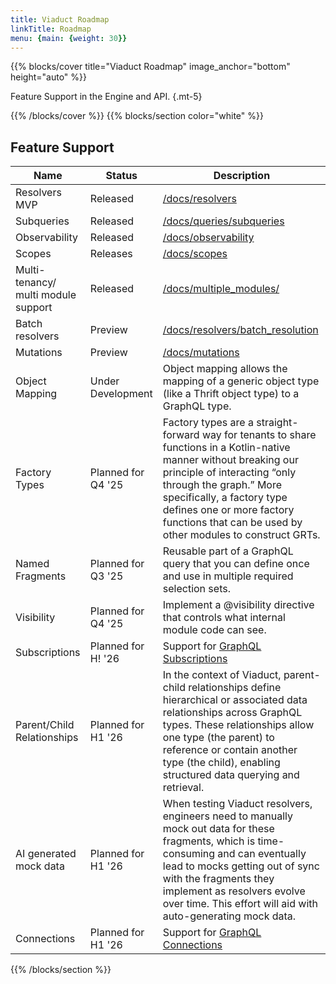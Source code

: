 ```yaml
---
title: Viaduct Roadmap
linkTitle: Roadmap
menu: {main: {weight: 30}}
---
```


{{% blocks/cover title="Viaduct Roadmap" image_anchor="bottom" height="auto" %}}

Feature Support in the Engine and API.
{.mt-5}

{{% /blocks/cover %}}
{{% blocks/section color="white" %}}
## Feature Support

| Name                                | Status             | Description                                                                                                                                                                                                                                                                                            |
|-------------------------------------|--------------------|--------------------------------------------------------------------------------------------------------------------------------------------------------------------------------------------------------------------------------------------------------------------------------------------------------|
| Resolvers MVP                       | Released           | [/docs/resolvers](/docs/resolvers)                                                                                                                                                                                                                                                                     |
| Subqueries                          | Released           | [/docs/queries/subqueries](/docs/resolvers/subqueries)                                                                                                                                                                                                                                                 |
| Observability                       | Released           | [/docs/observability](/docs/observability)                                                                                                                                                                                                                                                             |
| Scopes                              | Releases           | [/docs/scopes](/docs/scopes)                                                                                                                                                                                                                                                                           |
| Multi-tenancy/ multi module support | Released           | [/docs/multiple_modules/](/docs/multiple_modules/)                                                                                                                                                                                                                                                     |
| Batch resolvers                     | Preview            | [/docs/resolvers/batch_resolution](/docs/resolvers/batch_resolution/)                                                                                                                                                                                                                                  |
| Mutations                           | Preview            | [/docs/mutations](/docs/mutations)                                                                                                                                                                                                                                                                     |
| Object Mapping                      | Under Development  | Object mapping allows the mapping of a generic object type (like a Thrift object type) to a GraphQL type.                                                                                                                                                                                               |
| Factory Types                       | Planned for Q4 '25 | Factory types are a straight-forward way for tenants to share functions in a Kotlin-native manner without breaking our principle of interacting “only through the graph.” More specifically, a factory type defines one or more factory functions that can be used by other modules to construct GRTs. |
| Named Fragments                     | Planned for Q3 '25 | Reusable part of a GraphQL query that you can define once and use in multiple required selection sets.                                                                                                                                                                                                 |
| Visibility                          | Planned for Q4 '25 | Implement a @visibility directive that controls what internal module code can see.                                                                                                                                                                                                                     |
| Subscriptions                       | Planned for H! '26 | Support for [GraphQL Subscriptions](https://graphql.org/learn/subscriptions/)                                                                                                                                                                                                                          |
| Parent/Child Relationships          | Planned for H1 '26 | In the context of Viaduct, parent-child relationships define hierarchical or associated data relationships across GraphQL types. These relationships allow one type (the parent) to reference or contain another type (the child), enabling structured data querying and retrieval.                    |
| AI generated mock data              | Planned for H1 '26 | When testing Viaduct resolvers, engineers need to manually mock out data for these fragments, which is time-consuming and can eventually lead to mocks getting out of sync with the fragments they implement as resolvers evolve over time. This effort will aid with auto-generating mock data.       |
| Connections                         | Planned for H1 '26 | Support for [GraphQL Connections](https://relay.dev/graphql/connections.htm)                                                                                                                                                                                                                           |

{{% /blocks/section %}}
